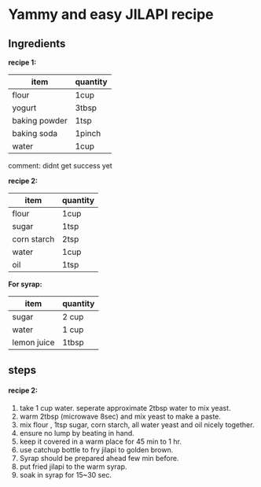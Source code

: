 # Yammy and easy **JILAPI** recipe  

## Ingredients 

**recipe 1:**  

item|quantity
--|--
flour|1cup
yogurt|3tbsp
baking powder|1tsp
baking soda|1pinch
water|1cup  

comment:  didnt get success yet 


**recipe 2:**  

item|quantity
--|--
flour|1cup
sugar|1tsp
corn starch|2tsp
water|1cup
oil|1tsp




**For syrap:**  

item|quantity
--|--
sugar|2 cup
water|1 cup
lemon juice|1tbsp

## steps

#### recipe 2:  
1. take 1 cup water. seperate approximate 2tbsp water to mix yeast. 
1. warm 2tbsp (microwave 8sec) and mix yeast to make a paste.
1. mix flour , 1tsp sugar, corn starch, all water yeast and oil nicely together. 
1. ensure no lump by beating in hand. 
1. keep it covered in a warm place for 45 min to 1 hr. 
1. use catchup bottle to fry jilapi to golden brown. 
1. Syrap should be prepared ahead few min before. 
1. put fried jilapi to the warm syrap.  
1. soak in syrap for 15~30 sec. 